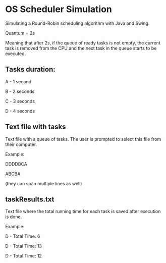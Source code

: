 # OS Scheduler Simulation
Simulating a Round-Robin scheduling algorithm with Java and Swing.

Quantum = 2s

Meaning that after 2s, if the queue of ready tasks is not empty, the current task is removed from the CPU and the next task in the queue starts to be executed.

## Tasks duration:

A - 1 second

B - 2 seconds

C - 3 seconds

D - 4 seconds

## Text file with tasks
Text file with a queue of tasks. The user is prompted to select this file from their computer.

Example:

DDDDBCA

ABCBA

(they can span multiple lines as well)

## taskResults.txt
Text file where the total running time for each task is saved after execution is done.

Example:

D - Total Time: 6

D - Total Time: 13

D - Total Time: 12

